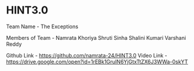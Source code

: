 # HINT3.0

Team Name - The Exceptions

Members of Team - Namrata Khoriya
                  Shruti Sinha
                  Shalini Kumari
                  Varshani Reddy

Github Link - https://github.com/namrata-24/HINT3.0
Video Link - https://drive.google.com/open?id=1rEBk1GruIN6YjGtxTtZX6J3WWa-0skYT
